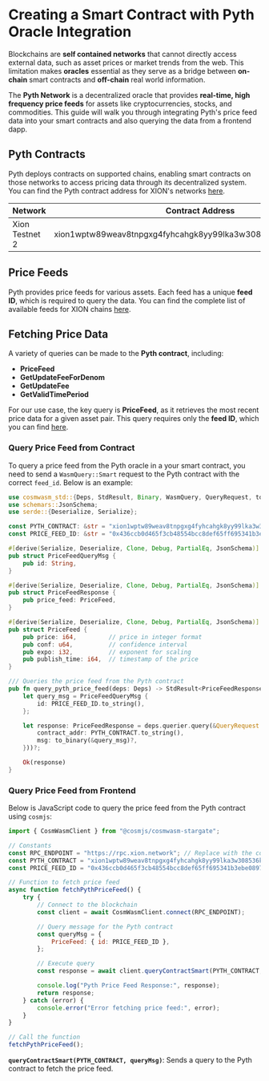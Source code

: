 # Creating a Smart Contract with Pyth Oracle Integration

Blockchains are **self contained networks** that cannot directly access external data, such as asset prices or market trends from the web. This limitation makes **oracles** essential as they serve as a bridge between **on-chain** smart contracts and **off-chain** real world information.

The **Pyth Network** is a decentralized oracle that provides **real-time, high frequency price feeds** for assets like cryptocurrencies, stocks, and commodities. This guide will walk you through integrating Pyth's price feed data into your smart contracts and also querying the data from a frontend dapp.



## Pyth Contracts

Pyth deploys contracts on supported chains, enabling smart contracts on those networks to access pricing data through its decentralized system. You can find the Pyth contract address for XION's networks [here](https://docs.pyth.network/price-feeds/contract-addresses/cosmwasm).

| Network        | Contract Address                                                |
| -------------- | --------------------------------------------------------------- |
| Xion Testnet 2 | xion1wptw89weav8tnpgxg4fyhcahgk8yy99lka3w308536ktadkvjwxqe463hl |



## Price Feeds

Pyth provides price feeds for various assets. Each feed has a unique **feed ID**, which is required to query the data. You can find the complete list of available feeds for XION chains [here](https://www.pyth.network/developers/price-feed-ids#cosmwasm-stable).



## Fetching Price Data

A variety of queries can be made to the **Pyth contract**, including:

* **PriceFeed**
* **GetUpdateFeeForDenom**
* **GetUpdateFee**
* **GetValidTimePeriod**

For our use case, the key query is **PriceFeed**, as it retrieves the most recent price data for a given asset pair. This query requires only the **feed ID**, which you can find [here](https://www.pyth.network/developers/price-feed-ids#cosmwasm-stable).



### Query Price Feed from Contract

To query a price feed from the Pyth oracle in a your smart contract, you need to send a `WasmQuery::Smart` request to the Pyth contract with the correct `feed_id`. Below is an example:

```rust
use cosmwasm_std::{Deps, StdResult, Binary, WasmQuery, QueryRequest, to_binary};
use schemars::JsonSchema;
use serde::{Deserialize, Serialize};

const PYTH_CONTRACT: &str = "xion1wptw89weav8tnpgxg4fyhcahgk8yy99lka3w308536ktadkvjwxqe463hl";
const PRICE_FEED_ID: &str = "0x436ccb0d465f3cb48554bcc8def65ff695341b3ebe0897563d118b9291178d0f";

#[derive(Serialize, Deserialize, Clone, Debug, PartialEq, JsonSchema)]
pub struct PriceFeedQueryMsg {
    pub id: String,
}

#[derive(Serialize, Deserialize, Clone, Debug, PartialEq, JsonSchema)]
pub struct PriceFeedResponse {
    pub price_feed: PriceFeed,
}

#[derive(Serialize, Deserialize, Clone, Debug, PartialEq, JsonSchema)]
pub struct PriceFeed {
    pub price: i64,         // price in integer format
    pub conf: u64,          // confidence interval
    pub expo: i32,          // exponent for scaling
    pub publish_time: i64,  // timestamp of the price
}

/// Queries the price feed from the Pyth contract
pub fn query_pyth_price_feed(deps: Deps) -> StdResult<PriceFeedResponse> {
    let query_msg = PriceFeedQueryMsg {
        id: PRICE_FEED_ID.to_string(),
    };

    let response: PriceFeedResponse = deps.querier.query(&QueryRequest::Wasm(WasmQuery::Smart {
        contract_addr: PYTH_CONTRACT.to_string(),
        msg: to_binary(&query_msg)?,
    }))?;

    Ok(response)
}

```



### Query Price Feed from Frontend

Below is JavaScript code to query the price feed from the Pyth contract using `cosmjs`:

```javascript
import { CosmWasmClient } from "@cosmjs/cosmwasm-stargate";

// Constants
const RPC_ENDPOINT = "https://rpc.xion.network"; // Replace with the correct RPC
const PYTH_CONTRACT = "xion1wptw89weav8tnpgxg4fyhcahgk8yy99lka3w308536ktadkvjwxqe463hl";
const PRICE_FEED_ID = "0x436ccb0d465f3cb48554bcc8def65ff695341b3ebe0897563d118b9291178d0f";

// Function to fetch price feed
async function fetchPythPriceFeed() {
    try {
        // Connect to the blockchain
        const client = await CosmWasmClient.connect(RPC_ENDPOINT);

        // Query message for the Pyth contract
        const queryMsg = {
            PriceFeed: { id: PRICE_FEED_ID },
        };

        // Execute query
        const response = await client.queryContractSmart(PYTH_CONTRACT, queryMsg);

        console.log("Pyth Price Feed Response:", response);
        return response;
    } catch (error) {
        console.error("Error fetching price feed:", error);
    }
}

// Call the function
fetchPythPriceFeed();
```

**`queryContractSmart(PYTH_CONTRACT, queryMsg)`**: Sends a query to the Pyth contract to fetch the price feed.

